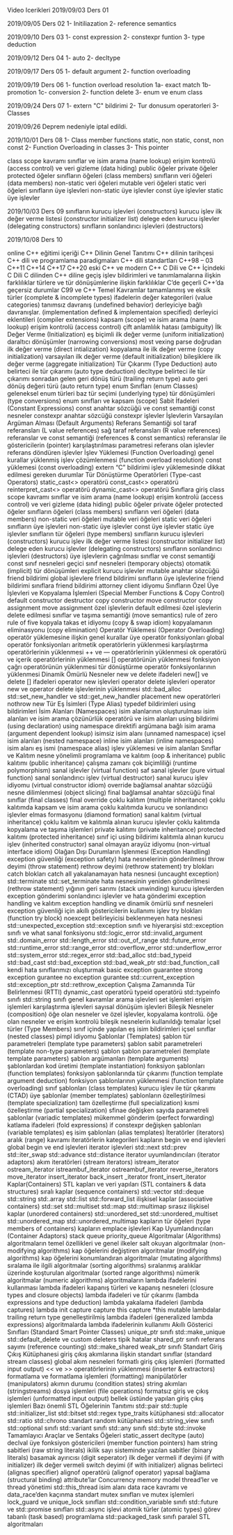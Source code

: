 Video Icerikleri
2019/09/03 Ders 01

2019/09/05 Ders 02
1- Initiliazation
2- reference semantics

2019/09/10 Ders 03
1- const expression
2- constexpr funtion
3- type deduction

2019/09/12 Ders 04
1- auto
2- decltype

2019/09/17 Ders 05
1- default argument
2- function overloading

2019/09/19 Ders 06
1- function overload resolution
	1a- exact match
	1b- promotion
	1c- conversion
2- function delete 
3- enum ve enum class

2019/09/24 Ders 07
1- extern "C" bildirimi
2- Tur donusum operatorleri
3- Classes

2019/09/26
Deprem nedeniyle iptal edildi.

2019/10/01 Ders 08
1- Class member functions static, non static, const, non const
2- Function Overloading in classes
3- This pointer

class scope kavramı
sınıflar ve isim arama (name lookup)
erişim kontrolü (access control) ve veri gizleme (data hiding)
public öğeler
private öğeler
protected öğeler
sınıfların öğeleri (class members)
sınıfların veri öğeleri (data members)
non-static veri öğeleri
mutable veri öğeleri
static veri öğeleri
sınıfların üye işlevleri
non-static üye işlevler
const üye işlevler
static üye işlevler

2019/10/03 Ders 09
sınıfların kurucu işlevleri (constructors)
kurucu işlev ilk değer verme listesi (constructor initializer list)
delege eden kurucu işlevler (delegating constructors)
sınıfların sonlandırıcı işlevleri (destructors)

2019/10/08 Ders 10




online C++ eğitimi içeriği
C++ Dilinin Genel Tanıtımı
C++ dilinin tarihçesi
C++ dili ve programlama paradigmaları
C++ dili standartları
C++98 – 03
C++11
C++14
C++17
C++20
eski C++ ve modern C++
C Dili ve C++ İçindeki C Dili 
C dilinden C++ diline geçiş
işlev bildirimleri ve tanımlamalarına ilişkin farklılıklar
türlere ve tür dönüşümlerine ilişkin farklılıklar
C’de geçerli C++’da geçersiz durumlar
C99 ve C++
Temel Kavramlar
tamamlanmış ve eksik türler (complete & incomplete types)
ifadelerin değer kategorileri (value categories)
tanımsız davranış (undefined behavior)
derleyiciye bağlı davranışlar. (implementation defined & implementaion specified)
derleyici eklentileri (compiler extensions)
kapsam (scope) ve isim arama (name lookup)
erişim kontrolü (access control)
çift anlamlılık hatası (ambiguity)
İlk Değer Verme (Initialization)
eş biçimli ilk değer verme (uniform initialization)
daraltıcı dönüşümler (narrowing conversions)
most vexing parse
doğrudan ilk değer verme (direct intialization)
kopyalama ile ilk değer verme (copy initialization)
varsayılan ilk değer verme (default initialization)
bileşiklere ilk değer verme (aggregate initialization)
Tür Çıkarımı (Type Deduction)
auto belirteci ile tür çıkarımı (auto type deduction)
decltype belirteci ile tür çıkarımı
sonradan gelen geri dönüş türü (trailing  return type)
auto geri dönüş değeri türü (auto return type)
enum Sınıfları (enum Classes)
geleneksel enum türleri
baz tür seçimi (underlying type)
tür dönüşümleri (type conversions)
enum sınıfları ve kapsam (scope)
Sabit İfadeleri (Constant Expressions)
const anahtar sözcüğü ve const semantiği
const nesneler
constexpr anahtar sözcüğü
constexpr işlevler
İşlevlerin Varsayılan Argüman Alması (Default Arguments)
Referans Semantiği
sol taraf referansları (L value references)
sağ taraf referansları (R value references)
referanslar ve const semantiği (references & const semantics)
referanslar ile göstericilerin (pointer) karşılaştırılması
parametresi referans olan işlevler
referans döndüren işlevler
İşlev Yüklemesi (Function Overloading)
genel kurallar
yüklenmiş işlev çözümlenmesi (function overload resolution)
const yüklemesi (const overloading)
extern “C” bildirimi
işlev yüklemesinde dikkat edilmesi gereken durumlar
Tür Dönüştürme Operatörleri (Type-cast Operators)
static_cast<> operatörü
const_cast<> operatörü
reinterpret_cast<> operatörü
dynamic_cast<> operatörü
Sınıflara giriş
class scope kavramı
sınıflar ve isim arama (name lookup)
erişim kontrolü (access control) ve veri gizleme (data hiding)
public öğeler
private öğeler
protected öğeler
sınıfların öğeleri (class members)
sınıfların veri öğeleri (data members)
non-static veri öğeleri
mutable veri öğeleri
static veri öğeleri
sınıfların üye işlevleri
non-static üye işlevler
const üye işlevler
static üye işlevler
sınıfların tür öğeleri (type members)
sınıfların kurucu işlevleri (constructors)
kurucu işlev ilk değer verme listesi (constructor initializer list)
delege eden kurucu işlevler (delegating constructors)
sınıfların sonlandırıcı işlevleri (destructors)
üye işlevlerin çağrılması
sınıflar ve const semantiği
const sınıf nesneleri
geçici sınıf nesneleri (temporary objects)
otomatik (implicit) tür dönüşümleri
explicit kurucu işlevler
mutable anahtar sözcüğü
friend bildirimi
global işlevlere friend bildirimi
sınıfların üye işlevlerine friend bildirimi
sınıflara friend bildirimi
attorney client idiyomu
Sınıfların Özel Üye İşlevleri ve Kopyalama İşlemleri (Special Member Functions & Copy Control)
default constructor
destructor
copy constructor
move constructor
copy assignment
move assignment
özel işlevlerin default edilmesi
özel işlevlerin delete edilmesi
sınıflar ve taşıma semantiği (move semantics)
rule of zero
rule of five
kopyala takas et idiyomu (copy & swap idiom)
kopyalamanın eliminasyonu (copy elimination)
Operatör Yüklemesi (Operator Overloading)
operatör yüklemesine ilişkin genel kurallar
üye operatör fonksiyonları
global operatör fonksiyonları
aritmetik operatörlerin yüklenmesi
karşılaştırma operatörlerinin yüklenmesi
++ ve — operatörlerinin yüklenmesi
ok operatörü ve içerik operatörlerinin yüklenmesi
[] operatörünün yüklenmesi
fonksiyon çağrı operatörünün yüklenmesi
tür dönüştürme operatör fonksiyonlarının yüklenmesi
Dinamik Ömürlü Nesneler
new ve delete ifadeleri
new[] ve delete [] ifadeleri
operator new işlevleri
operator delete işlevleri
operator new ve operator delete işlevlerinin yüklenmesi
std::bad_alloc
std::set_new_handler ve std::get_new_handler
placement new operatörleri
nothrow new
Tür Eş İsimleri (Type Alias)
typedef bildirimleri
using bildirimleri
İsim Alanları (Namespaces)
isim alanlarının oluşturulması
isim alanları ve isim arama
çözünürlük operatörü ve isim alanları
using bildirimi (using declaration)
using namespace direktifi
argümana bağlı isim arama (argument dependent lookup)
isimsiz isim alanı (unnamed namespace)
içsel isim alanları (nested namespace)
inline isim alanları (inline namespaces)
isim alanı eş ismi (namespace alias)
işlev yüklemesi ve isim alanları
Sınıflar ve Kalıtım
nesne yönelimli programlama ve kalıtım (oop & inheritance)
public kalıtımı (public inheritance)
çalışma zamanı çok biçimliliği (runtime polymorphism)
sanal işlevler (virtual function)
saf sanal işlevler (pure virtual function)
sanal sonlandırıcı işlev (virtual destructor)
sanal kurucu işlev idiyomu (virtual constructor idiom)
override bağlamsal anahtar sözcüğü
nesne dilimlenmesi (object slicing)
final bağlamsal anahtar sözcüğü
final sınıflar (final classes)
final override
çoklu kalıtım (multiple inheritance)
çoklu kalıtımda kapsam ve isim arama
çoklu kalıtımda kurucu ve sonlandırıcı işlevler
elmas formasyonu (diamond formation)
sanal kalıtım (virtual inheritance)
çoklu kalıtım ve kalıtımla alınan kurucu işlevler
çoklu kalıtımda kopyalama ve taşıma işlemleri
private kalıtımı (private inheritance)
protected kalıtımı (protected inheritance)
sınıf içi using bildirimi
kalıtımla alınan kurucu işlev (inherited constructor)
sanal olmayan arayüz idiyomu (non-virtual interface idiom)
Olağan Dışı Durumların İşlenmesi (Exception Handling)
exception güvenliği (exception safety) 
hata nesnelerinin gönderilmesi
throw deyimi (throw statement)
rethrow deyimi (rethrow statement)
try blokları
catch blokları
catch all
yakalanamayan hata nesnesi (uncaught exception)
std::terminate
std::set_terminate
hata nesnesinin yeniden gönderilmesi (rethrow statement)
yığının geri sarımı (stack unwinding)
kurucu işlevlerden exception gönderimi
sonlandırıcı işlevler ve hata gönderimi
exception handling ve kalıtım
exception handling ve dinamik ömürlü sınıf nesneleri
exception  güvenliği için akıllı göstericilerin kullanımı
işlev try blokları (function try block)
noexcept belirleyicisi
beklenmeyen hata nesnesi
std::unexpected_exception
std::exception sınıfı ve hiyerarşisi
std::exception sınıfı ve what sanal fonksiyonu
std::logic_error
std::invalid_argument
std:.domain_error
std::length_error
std::out_of_range
std::future_error
std::runtime_error
std::range_error
std::overflow_error
std::underflow_error
std::system_error
std::regex_error
std::bad_alloc
std::bad_typeid
std::bad_cast
std::bad_exception
std::bad_weak_ptr
std::bad_function_call
kendi hata sınıflarımızı oluşturmak
basic exception guarantee
strong exception gurantee
no exception gurantee
std::current_exception
std::exception_ptr
std::rethrow_exception
Çalışma Zamanında Tür Belirlenmesi (RTTI)
dynamic_cast operatörü
typeid operatörü
std::typeinfo sınıfı
std::string sınıfı
genel kavramlar
arama işlevleri
set işlemleri
erişim işlemleri
karşılaştırma işlevleri
sayısal dönüşüm işlevleri
Bileşik Nesneler (composition)
öğe olan nesneler ve özel işlevler, kopyalama kontrolü.
öğe olan nesneler ve erişim kontrolü
bileşik nesnelerin kullanıldığı temalar
İçsel türler (Type Members)
sınıf içinde yapılan eş isim bildirimleri
içsel sınıflar (nested classes)
pimpl idiyomu
Şablonlar (Templates)
şablon tür parametreleri (template type parameters)
şablon sabit parametreleri (template non-type parameters)
şablon şablon parametreleri (template template parameters)
şablon argümanları (template arguments)
şablonlardan kod üretimi (template instantiation)
fonksiyon şablonları (function templates)
fonksiyon şablonlarında tür çıkarımı (function template argument deduction)
fonksiyon şablonlarının yüklenmesi (function template overloading)
sınıf şablonları (class templates)
kurucu işlev ile tür çıkarımı (CTAD)
üye şablonlar (member templates)
şablonların özelleştirilmesi (template specialization)
tam özelleştirme (full specialization)
kısmi özelleştirme (partial specialization)
sfinae
değişken sayıda parametreli şablonlar (variadic templates)
mükemmel gönderim (perfect forwarding)
katlama ifadeleri (fold expressions)
if constexpr
değişken şablonları (variable templates)
eş isim şablonları (alias templates)
İteratörler (iterators)
aralık (range) kavramı
iteratörlerin kategorileri
kapların begin ve end işlevleri
global begin ve end işlevleri
iterator işlevleri
std::next
std::prev
std::iter_swap
std::advance
std::distance
iterator uyumlandırıcıları (iterator adaptors)
akım iteratörleri (stream iterators)
istream_iterator
ostream_iterator
istreambuf_iterator
ostreambuf_iterator
reverse_iterators
move_iterator
insert_iterator
back_insert _iterator
front_insert_iterator
Kaplar(Containers)
STL kapları ve veri yapıları (STL containers & data structures) 
sıralı kaplar (sequence containers)
std::vector
std::deque
std::string
std:.array
std::list
std::forward_list
ilişkisel kaplar (associative containers)
std::set
std::multiset
std::map
std::multimap
sırasız ilişkisel kaplar (unordered containers)
std::unordered_set
std::unordered_multiset
std::unordered_map
std::unordered_multimap
kapların tür öğeleri (type members of containers)
kapların emplace işlevleri
Kap Uyumlandırıcıları (Container Adaptors)
stack
queue
priority_queue
Algoritmalar (Algorithms)
algoritmaların temel özellikleri ve genel ilkeler
salt okuyan algoritmalar (non-modifying algorithms)
kap öğelerini değiştiren algoritmalar (modifying algorithms)
kap öğelerini konumlandıran algoritmalar (mutating algorithms)
sıralama ile ilgili algoritmalar (sorting algorithms)
sıralanmış aralıklar üzerinde koşturulan algoritmalar (sorted range algorithms)
nümerik algoritmalar (numeric algorithms)
algoritmaların lambda ifadelerini kullanması
lambda ifadeleri
kapanış türleri ve kapanış nesneleri (closure types and closure objects)
lambda ifadeleri ve tür çıkarımı (lambda expressions and type deduction)
lambda yakalama ifadeleri (lambda captures)
lambda init capture
capture this 
capture *this
mutable lambdalar
trailing return type
genelleştirilmiş lambda ifadeleri (generalized lambda expressions)
algoritmalarda lambda ifadelerinin kullanımı
Akıllı Gösterici Sınıfları (Standard Smart Pointer Classes)
unique_ptr sınıfı
std::make_unique
std::default_delete ve custom deleters
tipik hatalar
shared_ptr sınıfı
referans sayımı (reference counting)
std::make_shared
weak_ptr sınıfı
Standart Giriş Çıkış Kütüphanesi
giriş çıkış akımlarına ilişkin standart sınıflar (standard stream classes)
global akım nesneleri 
formatlı giriş çıkış işlemleri (formatted input output)
<< ve >> operatörlerinin yüklenmesi (inserter & extractors)
formatlama ve formatlama işlemleri (formatting)
manipülatörler (manipulators)
akımın durumu (condition states)
string akımları (stringstreams)
dosya işlemleri (file operations)
formatsız giriş ve çıkış işlemleri (unformatted input output)
bellek üstünde yapılan giriş çıkış işlemleri
Bazı önemli STL Öğelerinin Tanıtımı
std::pair
std::tuple
std::initializer_list
std::bitset
std::regex
type_traits kütüphanesi
std::allocator
std::ratio
std::chrono
standart random kütüphanesi
std::string_view sınıfı
std::optional sınıfı
std::variant sınıfı
std::any sınıfı
std::byte
std::invoke
Tamamlayıcı Araçlar ve Sentaks Öğeleri
static_assert 
decltype (auto)
declval
üye fonksiyon göstericileri (member function pointers)
ham string sabitleri (raw string literals)
ikilik sayı sisteminde yazılan sabitler (binary literals)
basamak ayırıcısı (digit seperator)
ilk değer vermeli if deyimi (if with initializer)
ilk değer vermeli switch  deyimi (if with initializer)
alignas belirteci (alignas specifier)
alignof operatörü (alignof operator)
yapısal bağlama (structural binding)
attribute’lar
Concurrency
memory model
thread’ler ve thread yönetimi
std::this_thread isim alanı
data race kavramı ve data_race’den kaçınma
standart mutex sınıfları ve mutex işlemleri
lock_guard ve unique_lock sınıfları
std::condition_variable sınıfı
std::future ve std::promise sınıfları
std::async işlevi
atomik türler (atomic types)
görev tabanlı (task based) programlama
std::packaged_task sınıfı
paralel STL algoritmaları
